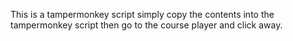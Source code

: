 This is a tampermonkey script simply copy the contents into the tampermonkey script then go to the course player and click away.
